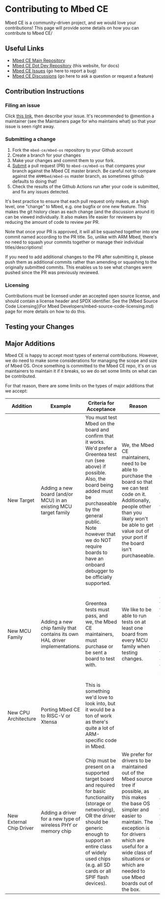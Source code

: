 # Contributing to Mbed CE

Mbed CE is a community-driven project, and we would love your contributions! This page will provide some details on how you can contribute to Mbed CE/

## Useful Links

- [Mbed CE Main Repository](https://github.com/mbed-ce)
- [Mbed CE Dot Dev Repository](https://github.com/mbed-ce/mbed-ce-dot-dev) (this website, for docs)
- [Mbed CE Issues](https://github.com/mbed-ce/mbed-os/issues) (go here to report a bug)
- [Mbed CE Discussions](https://github.com/mbed-ce/mbed-os/discussions) (go here to ask a question or request a feature)

## Contribution Instructions

### Filing an issue
Click [this link](https://github.com/mbed-ce/mbed-os/issues/new/choose), then describe your issue. It's recommended to @mention a maintainer (see the Maintainers page for who maintains what) so that your issue is seen right away.

### Submitting a change

1. Fork the `mbed-ce/mbed-os` repository to your Github account
2. Create a branch for your changes
3. Make your changes and commit them to your fork.
4. [Submit](https://github.com/mbed-ce/mbed-os/compare/master...mbed-ce:mbed-os:master) a pull request (PR) to `mbed-ce/mbed-os` that compares your branch against the Mbed CE master branch. Be careful not to compare against the `ARMMbed/mbed-os` master branch, as sometimes github defaults to doing that!
5. Check the results of the Github Actions run after your code is submitted, and fix any issues detected.

It's best practice to ensure that each pull request only makes, at a high level, one "change" to Mbed, e.g. one bugfix or one new feature. This makes the git history clean as each change (and the discussion around it) can be viewed individually. It also makes life easier for reviewers by reducing the amount of code to review per PR.

Note that once your PR is approved, it will all be squashed together into one commit named according to the PR title. So, unlike with ARM Mbed, there's no need to squash your commits together or manage their individual titles/descriptions!

If you need to add additional changes to the PR after submitting it, please push them as additional commits rather than amending or squashing to the originally submitted commits. This enables us to see what changes were pushed since the PR was previously reviewed.

### Licensing

Contributions must be licensed under an accepted open source license, and should contain a license header and SPDX identifier. See the [Mbed Source Code Licensing](For Mbed Developers/mbed-source-code-licensing.md) page for more details on how to do this.

## Testing your Changes

## Major Additions

Mbed CE is happy to accept most types of external contributions. However, we do need to make some considerations for managing the scope and size of Mbed OS. Once something is committed to the Mbed CE repo, it's on us maintainers to maintain it if it breaks, so we do set some limits on what can be contributed.

For that reason, there are some limits on the types of major additions that we accept:

| Addition | Example | Criteria for Acceptance | Reason | Notes |
|-------|------|----------|---------|-------|
|New Target| Adding a new board (and/or MCU) in an existing MCU target family | You must test Mbed on the board and confirm that it works. We'd prefer a Greentea test run (see above) if possible. Also, the board being added must be purchaseable by the general public. <br> Note however that we do NOT require boards to have an onboard debugger to be officially supported.| We, the Mbed CE maintainers, need to be able to purchase the board so that we can test code on it. Additionally, people other than you likely won't be able to get value out of your port if the board isn't purchaseable. | If your board does not meet this requirement, we recommend that you independently maintain a [custom target](https://github.com/mbed-ce/mbed-ce-custom-targets) instead. |
|New MCU Family| Adding a new chip family that contains its own HAL driver implementations. | Greentea tests must pass, and we, the Mbed CE maintainers, must purchase or be sent a board to test with. | We like to be able to run tests on at least one board from every MCU family when testing changes. | It is encouraged to submit a target with only the barebones HAL drivers (e.g. us ticker and serial) implemented first, then add additional drivers in subsequent PRs. |
|New CPU Architecture| Porting Mbed CE to RISC-V or Xtensa | This is something we'd love to look into, but it would be a ton of work as there's quite a lot of ARM-specific code in Mbed. |||
|New External Chip Driver| Adding a driver for a new type of wireless PHY or memory chip | Chip must be present on a supported target board and required for basic functionality (storage or networking), OR the driver should be generic enough to support an entire class of widely used chips (e.g. all SD cards or all SPIF flash devices). | We prefer for drivers to be maintained out of the Mbed source tree if possible, as this makes the base OS simpler and easier to maintain. The exception is for drivers which are useful for a wide class of situations or which are needed to use Mbed boards out of the box. | We have the [Libraries &amp; Examples](https://github.com/mbed-ce-libraries-examples) organization which we'd be happy to add your library to! |